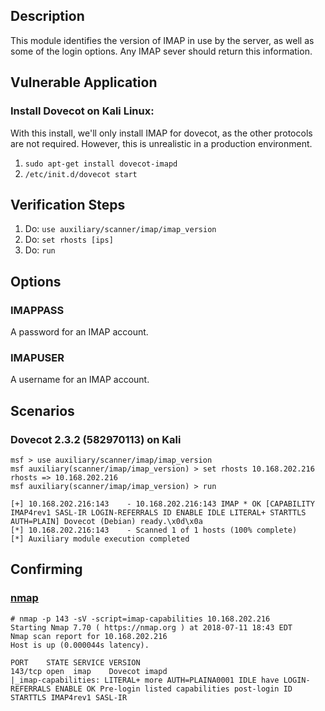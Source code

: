 ## Description

This module identifies the version of IMAP in use by the server, as well as some of the login options.
Any IMAP sever should return this information.

## Vulnerable Application

### Install Dovecot on Kali Linux:

With this install, we'll only install IMAP for dovecot, as the other protocols are not required.  However, this is unrealistic
in a production environment.

1. ```sudo apt-get install dovecot-imapd```
2. ```/etc/init.d/dovecot start```

## Verification Steps

  1. Do: `use auxiliary/scanner/imap/imap_version`
  2. Do: `set rhosts [ips]`
  3. Do: `run`

## Options

### IMAPPASS

  A password for an IMAP account.

### IMAPUSER

  A username for an IMAP account.

## Scenarios

### Dovecot 2.3.2 (582970113) on Kali

  ```
  msf > use auxiliary/scanner/imap/imap_version 
  msf auxiliary(scanner/imap/imap_version) > set rhosts 10.168.202.216
  rhosts => 10.168.202.216
  msf auxiliary(scanner/imap/imap_version) > run

  [+] 10.168.202.216:143    - 10.168.202.216:143 IMAP * OK [CAPABILITY IMAP4rev1 SASL-IR LOGIN-REFERRALS ID ENABLE IDLE LITERAL+ STARTTLS AUTH=PLAIN] Dovecot (Debian) ready.\x0d\x0a
  [*] 10.168.202.216:143    - Scanned 1 of 1 hosts (100% complete)
  [*] Auxiliary module execution completed
  ```
## Confirming

### [nmap](https://nmap.org/nsedoc/scripts/imap-capabilities.html)

```
# nmap -p 143 -sV -script=imap-capabilities 10.168.202.216
Starting Nmap 7.70 ( https://nmap.org ) at 2018-07-11 18:43 EDT
Nmap scan report for 10.168.202.216
Host is up (0.000044s latency).

PORT    STATE SERVICE VERSION
143/tcp open  imap    Dovecot imapd
|_imap-capabilities: LITERAL+ more AUTH=PLAINA0001 IDLE have LOGIN-REFERRALS ENABLE OK Pre-login listed capabilities post-login ID STARTTLS IMAP4rev1 SASL-IR
```
